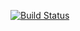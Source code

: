[![Build Status](https://secure.travis-ci.org/Shopfrogs/Nodify.png?branch=master)](http://travis-ci.org/Shopfrogs/Nodify)
